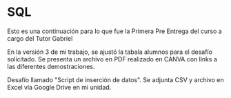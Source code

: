 # SQL
Esto es una continuación para lo que fue la Primera Pre Entrega del curso a cargo del Tutor Gabriel

En la versión 3 de mi trabajo, se ajustó la tabala alumnos para el desafío solicitado.
Se presenta un archivo en PDF realizado en CANVA con links a las diferentes demostraciones.

Desafío llamado "Script de inserción de datos". Se adjunta CSV y archivo en Excel vía Google Drive en mi unidad.
